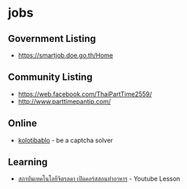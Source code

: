 # jobs
## Government Listing
- https://smartjob.doe.go.th/Home

## Community Listing
- https://web.facebook.com/ThaiPartTime2559/
- http://www.parttimepantip.com/

## Online
 - [kolotibablo](https://kolotibablo.com/main/home) - be a captcha solver

## Learning
 - [สถาบันเทคโนโลยีจิตรลดา เปิดคอร์สสอนทำอาหาร](https://www.cdti.ac.th/%E0%B8%AA%E0%B8%96%E0%B8%B2%E0%B8%9A%E0%B8%B1%E0%B8%99%E0%B9%80%E0%B8%97%E0%B8%84%E0%B9%82%E0%B8%99%E0%B9%82%E0%B8%A5%E0%B8%A2%E0%B8%B5%E0%B8%88%E0%B8%B4%E0%B8%95%E0%B8%A3%E0%B8%A5%E0%B8%94%E0%B8%B2-%E0%B9%80%E0%B8%9B%E0%B8%B4%E0%B8%94%E0%B8%84%E0%B8%AD%E0%B8%A3%E0%B9%8C%E0%B8%AA%E0%B8%AA%E0%B8%AD%E0%B8%99%E0%B8%97%E0%B8%B3%E0%B8%AD%E0%B8%B2%E0%B8%AB%E0%B8%B2%E0%B8%A3-%E0%B9%80%E0%B8%A3%E0%B8%B5%E0%B8%A2%E0%B8%99%E0%B8%9F%E0%B8%A3%E0%B8%B5-%E0%B9%84%E0%B8%A1%E0%B9%88%E0%B8%A1%E0%B8%B5%E0%B8%84%E0%B9%88%E0%B8%B2%E0%B9%83%E0%B8%8A%E0%B9%89%E0%B8%88%E0%B9%88%E0%B8%B2%E0%B8%A2?fbclid=IwAR2adDcj0WHUlGRXt6ruYUDAeL1_eqm8UkC9jaNf1eE_kUODQ16Xe_RNWMk) - Youtube Lesson